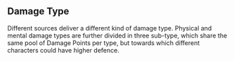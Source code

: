 ## Damage Type

Different sources deliver a different kind of damage type. 
Physical and mental damage types are further divided in 
three sub-type, which share the same pool of Damage Points
per type, but towards which different characters could have
higher defence. 
